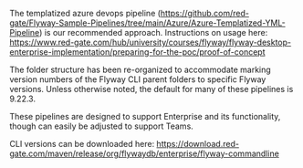 The templatized azure devops pipeline (https://github.com/red-gate/Flyway-Sample-Pipelines/tree/main/Azure/Azure-Templatized-YML-Pipeline) is our recommended approach. Instructions on usage here: https://www.red-gate.com/hub/university/courses/flyway/flyway-desktop-enterprise-implementation/preparing-for-the-poc/proof-of-concept

The folder structure has been re-organized to accommodate marking version numbers of the Flyway CLI parent folders to specific Flyway versions. Unless otherwise noted, the default for many of these pipelines is 9.22.3.

These pipelines are designed to support Enterprise and its functionality, though can easily be adjusted to support Teams. 

CLI versions can be downloaded here: https://download.red-gate.com/maven/release/org/flywaydb/enterprise/flyway-commandline